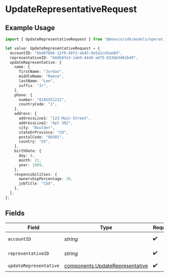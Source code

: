 # UpdateRepresentativeRequest

## Example Usage

```typescript
import { UpdateRepresentativeRequest } from "@moovio/sdk/models/operations";

let value: UpdateRepresentativeRequest = {
  accountID: "bbd878b6-12f0-4bf2-ab43-de5a2ce5ae0d",
  representativeID: "68db87e3-1ab9-4449-a475-833b63d61b49",
  updateRepresentative: {
    name: {
      firstName: "Jordan",
      middleName: "Reese",
      lastName: "Lee",
      suffix: "Jr",
    },
    phone: {
      number: "8185551212",
      countryCode: "1",
    },
    address: {
      addressLine1: "123 Main Street",
      addressLine2: "Apt 302",
      city: "Boulder",
      stateOrProvince: "CO",
      postalCode: "80301",
      country: "US",
    },
    birthDate: {
      day: 9,
      month: 11,
      year: 1989,
    },
    responsibilities: {
      ownershipPercentage: 38,
      jobTitle: "CEO",
    },
  },
};
```

## Fields

| Field                                                                              | Type                                                                               | Required                                                                           | Description                                                                        |
| ---------------------------------------------------------------------------------- | ---------------------------------------------------------------------------------- | ---------------------------------------------------------------------------------- | ---------------------------------------------------------------------------------- |
| `accountID`                                                                        | *string*                                                                           | :heavy_check_mark:                                                                 | ID of the account.                                                                 |
| `representativeID`                                                                 | *string*                                                                           | :heavy_check_mark:                                                                 | ID of the representative.                                                          |
| `updateRepresentative`                                                             | [components.UpdateRepresentative](../../models/components/updaterepresentative.md) | :heavy_check_mark:                                                                 | N/A                                                                                |